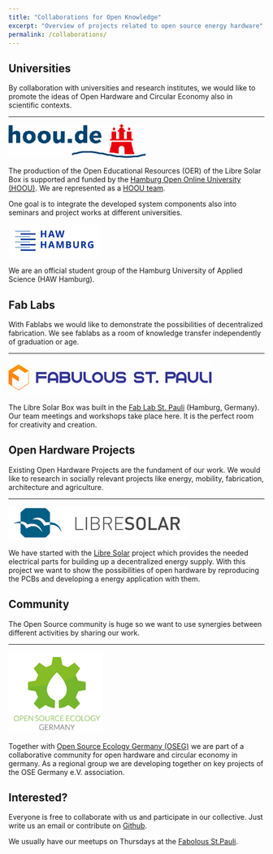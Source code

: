 ```yaml
---
title: "Collaborations for Open Knowledge"
excerpt: "Overview of projects related to open source energy hardware"
permalink: /collaborations/
---
```


## Universities

By collaboration with universities and research institutes, we would like to promote the ideas of Open Hardware and Circular Economy also in scientific contexts.

----------------------------------

![Hoou](/images/hoou_logo_small.png)

The production of the Open Educational Resources (OER) of the Libre Solar Box is supported and funded by the [Hamburg Open Online University (HOOU)](https://www.hoou.de/).
We are represented as a [HOOU team](https://www.hoou.de/announcements/cos-h-collective-open-source-hardware-an-der-haw-hamburg-1-1-1-1-1-1-1-1-1-1-1-1-1-1-1-1-1-1-1-1).

One goal is to integrate the developed system components also into seminars and project works at different universities.

![HAW](/images/logo-haw-2017.png)

We are an official student group of the Hamburg University of Applied Science (HAW Hamburg).

## Fab Labs

With Fablabs we would like to demonstrate the possibilities of decentralized fabrication. We see fablabs as a room of knowledge transfer independently of graduation or age.

--------------------------------------------

![fablab_stpauli](/images/fabulous_logo_small.png)


The Libre Solar Box was built in the [Fab Lab St. Pauli](http://fablab-hamburg.org/) (Hamburg, Germany). Our team meetings and workshops take place here. It is the perfect room for creativity and creation.


<!--
Kooperation im Umfeld dezentrale Produktion, Wissenstransfer in Zivilgesellschaft
-->

<!--
## Other Organizations

Bsp Kollektiv Liebe, Kommunikation nach außen, Bewusstsein Schaffung durch kulturellen und kreativen Austausch
Open Source Ecology, Community Mitglied im Open Hardware Umfeld
-->

## Open Hardware Projects

Existing Open Hardware Projects are the fundament of our work. We would like to research in socially relevant projects like energy, mobility, fabrication, architecture and agriculture.

-----------------------------

![libre_solar](/images/libresolar_logo.png)

We have started with the [Libre Solar](http://libre.solar/) project which provides the needed electrical parts for building up a decentralized energy supply.
With this project we want to show the possibilities of open hardware by reproducing the PCBs and developing a energy application with them.

## Community

The Open Source community is huge so we want to use synergies between different activities by sharing our work.

--------------------

![oseg](/images/Logo_OSEG.png)

Together with [Open Source Ecology Germany (OSEG)](https://opensourceecology.de/) we are part of a collaborative community for open hardware and circular economy in germany. As a regional group we are developing together on key projects of the OSE Germany e.V. association.

## Interested?

Everyone is free to collaborate with us and participate in our collective. Just write us an email or contribute on [Github](https://github.com/CollectiveOpenSourceHardware).

We usually have our meetups on Thursdays at the [Fabolous St.Pauli](http://www.fablab-hamburg.org/).
